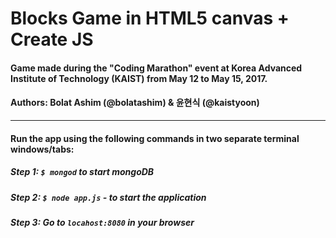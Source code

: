 # Blocks Game in HTML5 canvas + Create JS


#### Game made during the "Coding Marathon" event at Korea Advanced Institute of Technology (KAIST) from May 12 to May 15, 2017. 
#### Authors: Bolat Ashim (@bolatashim) & 윤현식 (@kaistyoon)


---

#### Run the app using the following commands in two separate terminal windows/tabs: <br />

##### Step 1: `$ mongod`  to start mongoDB<br />
##### Step 2: `$ node app.js` - to start the application<br />
##### Step 3: Go to `locahost:8080` in your browser <br />




